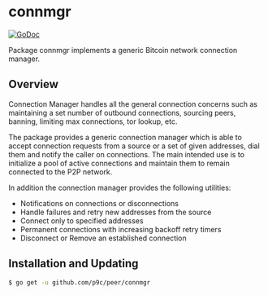 # connmgr

[![GoDoc](https://img.shields.io/badge/godoc-reference-blue.svg)](http://godoc.org/github.com/p9c/peer/connmgr)

Package connmgr implements a generic Bitcoin network connection manager.

## Overview

Connection Manager handles all the general connection concerns such as maintaining a set number of outbound connections, sourcing peers, banning, limiting max connections, tor lookup, etc.

The package provides a generic connection manager which is able to accept connection requests from a source or a set of given addresses, dial them and notify the caller on connections. The main intended use is to initialize a pool of active connections and maintain them to remain connected to the P2P network.

In addition the connection manager provides the following utilities:

- Notifications on connections or disconnections
- Handle failures and retry new addresses from the source
- Connect only to specified addresses
- Permanent connections with increasing backoff retry timers
- Disconnect or Remove an established connection

## Installation and Updating

```bash
$ go get -u github.com/p9c/peer/connmgr
```
